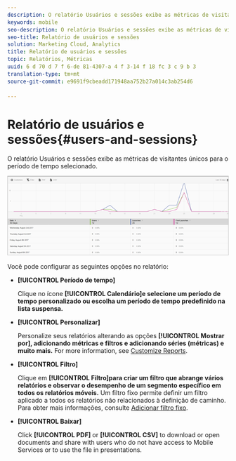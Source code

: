 ```yaml
---
description: O relatório Usuários e sessões exibe as métricas de visitantes únicos para o período de tempo selecionado.
keywords: mobile
seo-description: O relatório Usuários e sessões exibe as métricas de visitantes únicos para o período de tempo selecionado.
seo-title: Relatório de usuários e sessões
solution: Marketing Cloud, Analytics
title: Relatório de usuários e sessões
topic: Relatórios, Métricas
uuid: 6 d 70 d 7 f 6-de 81-4307-a 4 f 3-14 f 18 fc 3 c 9 b 3
translation-type: tm+mt
source-git-commit: e9691f9cbeadd171948aa752b27a014c3ab254d6

---
```



# Relatório de usuários e sessões{#users-and-sessions}

O relatório Usuários e sessões exibe as métricas de visitantes únicos para o período de tempo selecionado.

![Relatório de usuários e sessões](assets/users_sessions.png)

Você pode configurar as seguintes opções no relatório:

* **[!UICONTROL Período de tempo]**

   Clique no ícone **[!UICONTROL Calendário]e selecione um período de tempo personalizado ou escolha um período de tempo predefinido na lista suspensa.**

* **[!UICONTROL Personalizar]**

   Personalize seus relatórios alterando as opções **[!UICONTROL Mostrar por], adicionando métricas e filtros e adicionando séries (métricas) e muito mais.** For more information, see [Customize Reports](/help/using/usage/reports-customize/t-reports-customize.md).

* **[!UICONTROL Filtro]**

   Clique em **[!UICONTROL Filtro]para criar um filtro que abrange vários relatórios e observar o desempenho de um segmento específico em todos os relatórios móveis.** Um filtro fixo permite definir um filtro aplicado a todos os relatórios não relacionados à definição de caminho. Para obter mais informações, consulte [Adicionar filtro fixo](/help/using/usage/reports-customize/t-sticky-filter.md).

* **[!UICONTROL Baixar]**

   Click **[!UICONTROL PDF]** or **[!UICONTROL CSV]** to download or open documents and share with users who do not have access to Mobile Services or to use the file in presentations.